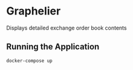 # Graphelier

Displays detailed exchange order book contents

## Running the Application

```sh
docker-compose up
```
